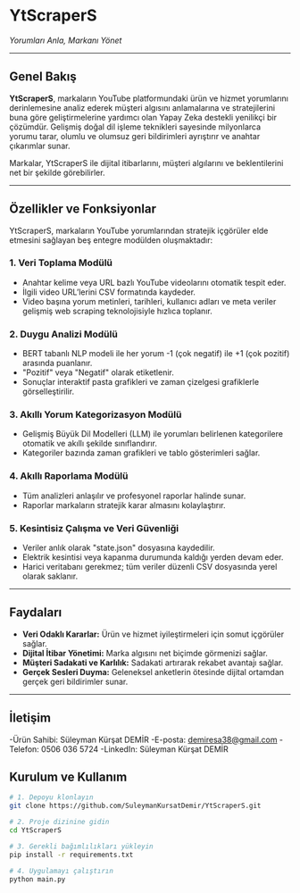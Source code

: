 # YtScraperS  
*Yorumları Anla, Markanı Yönet*

---

## Genel Bakış

**YtScraperS**, markaların YouTube platformundaki ürün ve hizmet yorumlarını derinlemesine analiz ederek müşteri algısını anlamalarına ve stratejilerini buna göre geliştirmelerine yardımcı olan Yapay Zeka destekli yenilikçi bir çözümdür. Gelişmiş doğal dil işleme teknikleri sayesinde milyonlarca yorumu tarar, olumlu ve olumsuz geri bildirimleri ayrıştırır ve anahtar çıkarımlar sunar.

Markalar, YtScraperS ile dijital itibarlarını, müşteri algılarını ve beklentilerini net bir şekilde görebilirler.

---

## Özellikler ve Fonksiyonlar

YtScraperS, markaların YouTube yorumlarından stratejik içgörüler elde etmesini sağlayan beş entegre modülden oluşmaktadır:

### 1. Veri Toplama Modülü  
- Anahtar kelime veya URL bazlı YouTube videolarını otomatik tespit eder.  
- İlgili video URL’lerini CSV formatında kaydeder.  
- Video başına yorum metinleri, tarihleri, kullanıcı adları ve meta veriler gelişmiş web scraping teknolojisiyle hızlıca toplanır.

### 2. Duygu Analizi Modülü  
- BERT tabanlı NLP modeli ile her yorum -1 (çok negatif) ile +1 (çok pozitif) arasında puanlanır.  
- "Pozitif" veya "Negatif" olarak etiketlenir.  
- Sonuçlar interaktif pasta grafikleri ve zaman çizelgesi grafiklerle görselleştirilir.

### 3. Akıllı Yorum Kategorizasyon Modülü  
- Gelişmiş Büyük Dil Modelleri (LLM) ile yorumları belirlenen kategorilere otomatik ve akıllı şekilde sınıflandırır.  
- Kategoriler bazında zaman grafikleri ve tablo gösterimleri sağlar.

### 4. Akıllı Raporlama Modülü  
- Tüm analizleri anlaşılır ve profesyonel raporlar halinde sunar.  
- Raporlar markaların stratejik karar almasını kolaylaştırır.

### 5. Kesintisiz Çalışma ve Veri Güvenliği  
- Veriler anlık olarak "state.json" dosyasına kaydedilir.  
- Elektrik kesintisi veya kapanma durumunda kaldığı yerden devam eder.  
- Harici veritabanı gerekmez; tüm veriler düzenli CSV dosyasında yerel olarak saklanır.

---

## Faydaları

- **Veri Odaklı Kararlar:** Ürün ve hizmet iyileştirmeleri için somut içgörüler sağlar.  
- **Dijital İtibar Yönetimi:** Marka algısını net biçimde görmenizi sağlar.  
- **Müşteri Sadakati ve Karlılık:** Sadakati artırarak rekabet avantajı sağlar.  
- **Gerçek Sesleri Duyma:** Geleneksel anketlerin ötesinde dijital ortamdan gerçek geri bildirimler sunar.

---

## İletişim
-Ürün Sahibi: Süleyman Kürşat DEMİR
-E-posta: demiresa38@gmail.com
-Telefon: 0506 036 5724
-LinkedIn: Süleyman Kürşat DEMİR

## Kurulum ve Kullanım

```bash
# 1. Depoyu klonlayın
git clone https://github.com/SuleymanKursatDemir/YtScraperS.git

# 2. Proje dizinine gidin
cd YtScraperS

# 3. Gerekli bağımlılıkları yükleyin
pip install -r requirements.txt

# 4. Uygulamayı çalıştırın
python main.py
